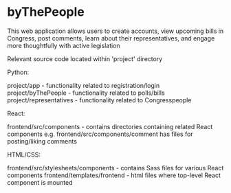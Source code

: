 # byThePeople

This web application allows users to create accounts, view upcoming bills in Congress, post comments, learn about their representatives, and engage more thoughtfully with active legislation


Relevant source code located within 'project' directory

Python:

project/app - functionality related to registration/login <br />
project/byThePeople - functionality related to polls/bills <br />
project/representatives - functionality related to Congresspeople

React:

frontend/src/components - contains directories containing related React components
  e.g. frontend/src/components/comment has files for posting/liking comments
  
HTML/CSS:

frontend/src/stylesheets/components - contains Sass files for various React components
frontend/templates/frontend - html files where top-level React component is mounted




 
